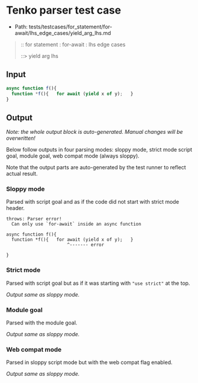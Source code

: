 # Tenko parser test case

- Path: tests/testcases/for_statement/for-await/lhs_edge_cases/yield_arg_lhs.md

> :: for statement : for-await : lhs edge cases
>
> ::> yield arg lhs

## Input

`````js
async function f(){
  function *f(){   for await (yield x of y);   }
}
`````

## Output

_Note: the whole output block is auto-generated. Manual changes will be overwritten!_

Below follow outputs in four parsing modes: sloppy mode, strict mode script goal, module goal, web compat mode (always sloppy).

Note that the output parts are auto-generated by the test runner to reflect actual result.

### Sloppy mode

Parsed with script goal and as if the code did not start with strict mode header.

`````
throws: Parser error!
  Can only use `for-await` inside an async function

async function f(){
  function *f(){   for await (yield x of y);   }
                       ^------- error

}
`````

### Strict mode

Parsed with script goal but as if it was starting with `"use strict"` at the top.

_Output same as sloppy mode._

### Module goal

Parsed with the module goal.

_Output same as sloppy mode._

### Web compat mode

Parsed in sloppy script mode but with the web compat flag enabled.

_Output same as sloppy mode._

